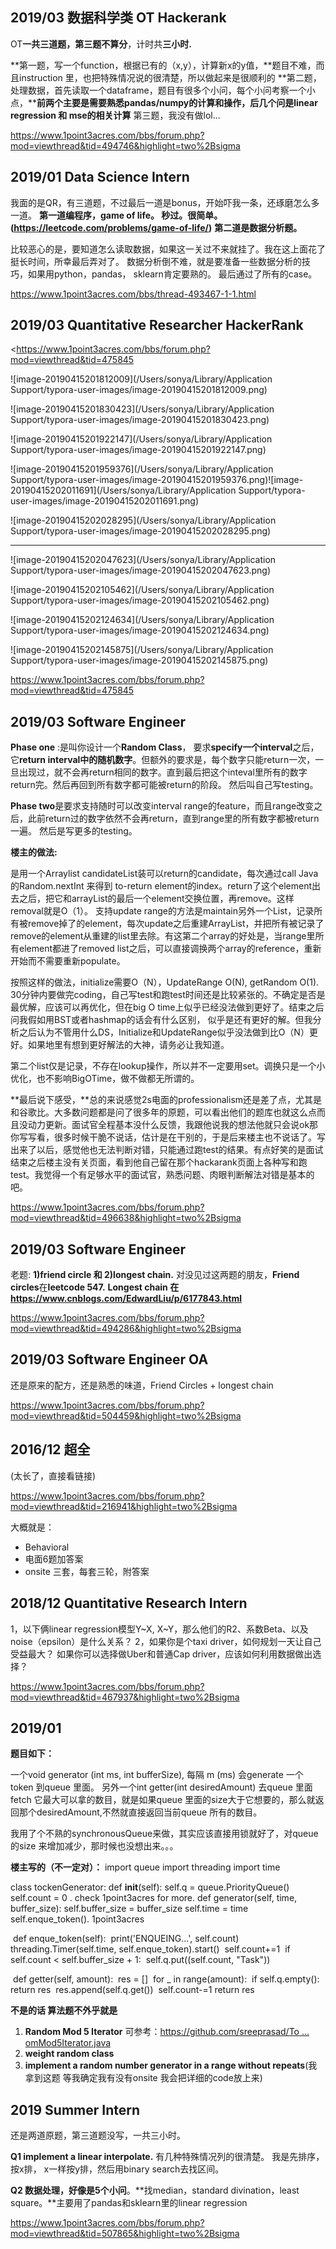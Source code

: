## 2019/03 数据科学类 OT Hackerank

OT**一共三道题，第三题不算分**，计时共**三小时.** 

**第一题，写一个function，根据已有的（x,y），计算新x的y值，**题目不难，而且instruction 里，也把特殊情况说的很清楚，所以做起来是很顺利的
**第二题，处理数据，首先读取一个dataframe，题目有很多个小问，每个小问考察一个小点，****前两个主要是需要熟悉pandas/numpy的计算和操作，后几个问是linear regression 和 mse的相关计算**
第三题，我没有做lol...



<https://www.1point3acres.com/bbs/forum.php?mod=viewthread&tid=494746&highlight=two%2Bsigma>



>

## 2019/01 Data Science Intern

我面的是QR，有三道题，不过最后一道是bonus，开始吓我一条，还琢磨怎么多一道。 
**第一道编程序，game of life。 秒过。很简单。(<https://leetcode.com/problems/game-of-life/>)**
**第二道是数据分析题。**

比较恶心的是，要知道怎么读取数据，如果这一关过不来就挂了。我在这上面花了挺长时间，所幸最后弄对了。 
数据分析倒不难，就是要准备一些数据分析的技巧，如果用python，pandas， sklearn肯定要熟的。 
最后通过了所有的case。

<https://www.1point3acres.com/bbs/thread-493467-1-1.html>



##  2019/03 Quantitative Researcher HackerRank

<https://www.1point3acres.com/bbs/forum.php?mod=viewthread&tid=475845

![image-20190415201812009](/Users/sonya/Library/Application Support/typora-user-images/image-20190415201812009.png)

![image-20190415201830423](/Users/sonya/Library/Application Support/typora-user-images/image-20190415201830423.png)

![image-20190415201922147](/Users/sonya/Library/Application Support/typora-user-images/image-20190415201922147.png)



![image-20190415201959376](/Users/sonya/Library/Application Support/typora-user-images/image-20190415201959376.png)![image-20190415202011691](/Users/sonya/Library/Application Support/typora-user-images/image-20190415202011691.png)



![image-20190415202028295](/Users/sonya/Library/Application Support/typora-user-images/image-20190415202028295.png)





----------------------



![image-20190415202047623](/Users/sonya/Library/Application Support/typora-user-images/image-20190415202047623.png)



![image-20190415202105462](/Users/sonya/Library/Application Support/typora-user-images/image-20190415202105462.png)



![image-20190415202124634](/Users/sonya/Library/Application Support/typora-user-images/image-20190415202124634.png)



![image-20190415202145875](/Users/sonya/Library/Application Support/typora-user-images/image-20190415202145875.png)



<https://www.1point3acres.com/bbs/forum.php?mod=viewthread&tid=475845>





## 2019/03 Software Engineer

**Phase one** :是叫你设计一个**Random Class**， 要求**specify一个interval**之后，它**return interval中的随机数字**。但额外的要求是，每个数字只能return一次，一旦出现过，就不会再return相同的数字。直到最后把这个inteval里所有的数字return完。然后再回到所有数字都可能被return的阶段。
然后叫自己写testing。

**Phase two**是要求支持随时可以改变interval range的feature，而且range改变之后，此前return过的数字依然不会再return，直到range里的所有数字都被return一遍。
然后是写更多的testing。

**楼主的做法:**

是用一个Arraylist candidateList装可以return的candidate，每次通过call Java的Random.nextInt 来得到 to-return element的index。return了这个element出去之后，把它和arrayList的最后一个element交换位置，再remove。这样removal就是O（1）。
支持update range的方法是maintain另外一个List，记录所有被remove掉了的element，每次update之后重建ArrayList，并把所有被记录了remove的element从重建的list里去除。有这第二个array的好处是，当range里所有element都进了removed list之后，可以直接调换两个array的reference，重新开始而不需要重新populate。

按照这样的做法，initialize需要O（N），UpdateRange O(N), getRandom O(1).  30分钟内要做完coding，自己写test和跑test时间还是比较紧张的。不确定是否是最优解，应该可以再优化，但在big O time上似乎已经没法做到更好了。结束之后问我假如用BST或者hashmap的话会有什么区别， 似乎是还有更好的解。但我分析之后认为不管用什么DS，Initialize和UpdateRange似乎没法做到比O（N）更好。如果地里有想到更好解法的大神，请务必让我知道。

第二个list仅是记录，不存在lookup操作，所以并不一定要用set。调换只是一个小优化，也不影响BigOTime，做不做都无所谓的。



**最后说下感受，**总的来说感觉2s电面的professionalism还是差了点，尤其是和谷歌比。大多数问题都是问了很多年的原题，可以看出他们的题库也就这么点而且没动力更新。面试官全程基本没什么反馈，我跟他说我的想法他就只会说ok那你写写看，很多时候干脆不说话，估计是在干别的，于是后来楼主也不说话了。写出来了以后，感觉他也无法判断对错，只能通过跑test的结果。有点好笑的是面试结束之后楼主没有关页面，看到他自己留在那个hackarank页面上各种写和跑test。我觉得一个有足够水平的面试官，熟悉问题、肉眼判断解法对错是基本的吧。



<https://www.1point3acres.com/bbs/forum.php?mod=viewthread&tid=496638&highlight=two%2Bsigma>



## 2019/03 Software Engineer

老题: **1)friend circle 和 2)longest chain.**
对没见过这两题的朋友，**Friend circles**在**leetcode 547.**
**Longest chain 在 <https://www.cnblogs.com/EdwardLiu/p/6177843.html>**



<https://www.1point3acres.com/bbs/forum.php?mod=viewthread&tid=494286&highlight=two%2Bsigma>





## 2019/03 Software Engineer OA

还是原来的配方，还是熟悉的味道，Friend Circles + longest chain

<https://www.1point3acres.com/bbs/forum.php?mod=viewthread&tid=504459&highlight=two%2Bsigma>



## 2016/12 超全

(太长了，直接看链接)

<https://www.1point3acres.com/bbs/forum.php?mod=viewthread&tid=216941&highlight=two%2Bsigma>

大概就是：
- Behavioral
- 电面6题加答案
- onsite 三套，每套三轮，附答案





## 2018/12 Quantitative Research Intern

1，以下俩linear regression模型Y~X, X~Y，那么他们的R2、系数Beta、以及noise（epsilon）是什么关系？ 
2，如果你是个taxi driver，如何规划一天让自己受益最大？ 如果你可以选择做Uber和普通Cap driver，应该如何利用数据做出选择？

<https://www.1point3acres.com/bbs/forum.php?mod=viewthread&tid=467937&highlight=two%2Bsigma>



## 2019/01 

**题目如下：**

一个void generator (int ms, int bufferSize), 每隔 m (ms) 会generate 一个token 到queue 里面。 另外一个int getter(int desiredAmount) 去queue 里面fetch 它最大可以拿的数目，就是如果queue 里面的size大于它想要的，那么就返回那个desiredAmount,不然就直接返回当前queue 所有的数目。



我用了个不熟的synchronousQueue来做，其实应该直接用锁就好了，对queue的size 来增加减少，那时候也没想出来。。。



**楼主写的（不一定对）：**
import queue
import threading
import time

class tockenGenerator:
    def __init__(self):
        self.q = queue.PriorityQueue()
        self.count = 0
. check 1point3acres for more.
    def generator(self, time, buffer_size):
        self.buffer_size = buffer_size
        self.time = time
        self.enque_token(). 1point3acres

​    def enque_token(self):
​        print('ENQUEING...', self.count)
​        threading.Timer(self.time, self.enque_token).start()
​        self.count+=1
​        if self.count < self.buffer_size + 1:
​            self.q.put((self.count, "Task"))

​    def getter(self, amount):
​        res = []
​        for _ in range(amount):
​            if self.q.empty():
​                return res
​            res.append(self.q.get())
​            self.count-=1
​        return res



**不是的话 算法题不外乎就是**

1. **Random Mod 5 Iterator**
   可参考：[https://github.com/sreeprasad/To ... omMod5Iterator.java](https://github.com/sreeprasad/TodayILearntTo/blob/master/RandomMod5Iterator.java)
2. **weight random class**
3. **implement a random number generator in a range without repeats**(我拿到这题 等我确定我有没有onsite 我会把详细的code放上来)



## 2019 Summer Intern

还是两道原题，第三道题没写，一共三小时。

**Q1 implement a linear interpolate.** 有几种特殊情况列的很清楚。 我是先排序，按x排， x一样按y排，然后用binary search去找区间。 

**Q2 数据处理，好像是5个小问**。**找median，standard divination，least square。**主要用了pandas和sklearn里的linear regression



<https://www.1point3acres.com/bbs/forum.php?mod=viewthread&tid=507865&highlight=two%2Bsigma>

